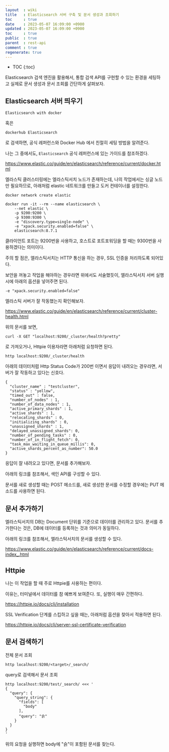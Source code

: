 ```yaml
---
layout  : wiki
title   : Elasticsearch 서버 구축 및 문서 생성과 조회하기
toc     : true
date    : 2023-05-07 16:09:00 +0900
updated : 2023-05-07 16:09:00 +0900
toc     : true
public  : true
parent  : rest-api
comment : true
regenerate: true
---
```


* TOC
{:toc}

Elasticsearch 검색 엔진을 활용해서, 통합 검색 API를 구현할 수 있는 환경을 세팅하고 실제로 문서 생성과 문서 조회를 간단하게 살펴보자.

## Elasticsearch 서버 띄우기


```
Elasticsearch with docker
```

혹은

```
dockerhub Elasticsearch
```
로 검색하면, 공식 레퍼런스와 Docker Hub 에서 친절히 세팅 방법을 알려준다.

나는 그 중에서도, `Elasticsearch` 공식 레퍼런스에 있는 가이드를 참조하겠다.

https://www.elastic.co/guide/en/elasticsearch/reference/current/docker.html

엘라스틱 클러스터링에는 엘라스틱서치 노드가 존재하는데, 나의 작업에서는 싱글 노드만 필요하므로, 아래처럼 elastic 네트워크를 만들고 도커 컨테이너를 설정한다.

```
docker network create elastic
```

```
docker run -it --rm --name elasticsearch \
    --net elastic \
    -p 9200:9200 \
    -p 9300:9300 \
    -e "discovery.type=single-node" \
    -e "xpack.security.enabled=false" \
    elasticsearch:8.7.1
```

클라이언트 포트는 9200번을 사용하고, 호스트로 포트포워딩을 할 때는 9300번을 사용하겠다는 의미이다.

주의 할 점은, 엘라스틱서치는 HTTP 통신을 하는 경우, SSL 인증을 처리하도록 되어있다.

보안을 꺼놓고 작업을 해야하는 경우라면 위에서도 서술했듯이, 엘라스틱서치 서버 실행시에 아래의 옵션을 넣어주면 된다.

```
-e "xpack.security.enabled=false"
```

엘라스틱 서버가 잘 작동했는지 확인해보자.

https://www.elastic.co/guide/en/elasticsearch/reference/current/cluster-health.html

위의 문서를 보면,

```
curl -X GET "localhost:9200/_cluster/health?pretty"
```
로 가져오거나, Httpie 이용자라면 아래처럼 요청하면 된다.

```
http localhost:9200/_cluster/health
```

아래의 데이터처럼 Http Status Code가 200번 이면서 응답이 내려오는 경우라면, 서버가 잘 작동하고 있다는 신호다.

```
{
  "cluster_name" : "testcluster",
  "status" : "yellow",
  "timed_out" : false,
  "number_of_nodes" : 1,
  "number_of_data_nodes" : 1,
  "active_primary_shards" : 1,
  "active_shards" : 1,
  "relocating_shards" : 0,
  "initializing_shards" : 0,
  "unassigned_shards" : 1,
  "delayed_unassigned_shards": 0,
  "number_of_pending_tasks" : 0,
  "number_of_in_flight_fetch": 0,
  "task_max_waiting_in_queue_millis": 0,
  "active_shards_percent_as_number": 50.0
}
```

응답이 잘 내려오고 있다면, 문서를 추가해보자.

아래의 링크를 참조해서, 색인 API를 구성할 수 있다.

문서를 새로 생성할 때는 POST 메소드를, 새로 생성한 문서를 수정할 경우에는 PUT 메소드를 사용하면 된다.

## 문서 추가하기

엘라스틱서치의 DB는 Document 단위를 기준으로 데이터를 관리하고 있다. 문서를 추가한다는 것은, DB에 데이터를 등록하는 것과 의미가 동일하다.

아래의 링크를 참조해서, 엘라스턱서치의 문서를 생성할 수 있다.

https://www.elastic.co/guide/en/elasticsearch/reference/current/docs-index_.html


## Httpie

나는 이 작업을 할 때 주로 Httpie를 사용하는 편이다.

이유는, 터미널에서 데이터를 참 예쁘게 보여준다. 또, 실행이 매우 간편하다.

https://httpie.io/docs/cli/installation

SSL Verification 단계를 스킵하고 싶을 때는, 아래처럼 옵션을 찾아서 적용하면 된다.

https://httpie.io/docs/cli/server-ssl-certificate-verification

## 문서 검색하기

전체 문서 조회

```
http localhost:9200/<target>/_search/
```

query로 검색해서 문서 조회

```
http localhost:9200/test/_search/ <<< '
{
  "query": {
    "query_string": {
      "fields": [
        "body"
      ],
      "query": "슭"
    }
  }
}
'
```
위의 요청을 실행하면 body에 "슭"이 포함된 문서를 찾는다.











